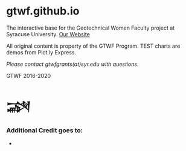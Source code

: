 # gtwf.github.io

The interactive base for the Geotechnical Women Faculty project at Syracuse University.
[Our Website](https://gtwf.syr.edu)

All original content is property of the GTWF Program. TEST charts are demos from Plot.ly Express.

_Please contact gtwfgrants(at)syr.edu with questions._

GTWF 2016-2020

# &#74448;


### Additional Credit goes to:
+ 
